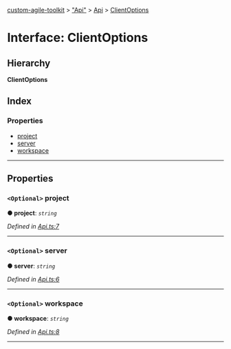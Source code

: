 [custom-agile-toolkit](../README.md) > ["Api"](../modules/_api_.md) > [Api](../modules/_api_.api.md) > [ClientOptions](../interfaces/_api_.api.clientoptions.md)

# Interface: ClientOptions

## Hierarchy

**ClientOptions**

## Index

### Properties

* [project](_api_.api.clientoptions.md#project)
* [server](_api_.api.clientoptions.md#server)
* [workspace](_api_.api.clientoptions.md#workspace)

---

## Properties

<a id="project"></a>

### `<Optional>` project

**● project**: *`string`*

*Defined in [Api.ts:7](https://github.com/ferentchak/rally-node-sdk/blob/181a180/Api.ts#L7)*

___
<a id="server"></a>

### `<Optional>` server

**● server**: *`string`*

*Defined in [Api.ts:6](https://github.com/ferentchak/rally-node-sdk/blob/181a180/Api.ts#L6)*

___
<a id="workspace"></a>

### `<Optional>` workspace

**● workspace**: *`string`*

*Defined in [Api.ts:8](https://github.com/ferentchak/rally-node-sdk/blob/181a180/Api.ts#L8)*

___

